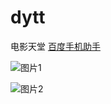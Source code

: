 # dytt
电影天堂
[百度手机助手](http://shouji.baidu.com/software/9833376.html)

![图片1](http://g.hiphotos.bdimg.com/wisegame/pic/item/eeb1cb13495409234382cfc79a58d109b2de49a4.jpg)

![图片2](http://f.hiphotos.bdimg.com/wisegame/pic/item/8a50352ac65c10380e5f617bba119313b07e8962.jpg)
